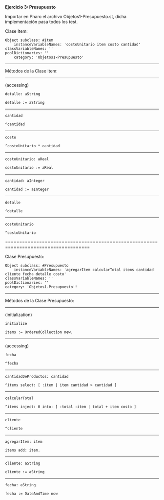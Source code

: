 **Ejercicio 3: Presupuesto**

Importar en Pharo el archivo Objetos1-Presupuesto.st, dicha implementación pasa todos los test.

Clase Item:

    Object subclass: #Item
    	instanceVariableNames: 'costoUnitario item costo cantidad'
	classVariableNames: ''
	poolDictionaries: ''
    	category: 'Objetos1-Presupuesto'

-----------------------------------------------------------------------------------------

Métodos de la Clase Item:

-----------------------------------------------------------------------------------------
(accessing)

    detalle: aString

    detalle := aString

-----------------------------------------------------------------------------------------

    cantidad

    ^cantidad

-----------------------------------------------------------------------------------------

    costo

    ^costoUnitario * cantidad

-----------------------------------------------------------------------------------------

    costoUnitario: aReal

    costoUnitario := aReal
    
-----------------------------------------------------------------------------------------

    cantidad: aInteger

    cantidad := aInteger

-----------------------------------------------------------------------------------------

    detalle

    ^detalle

-----------------------------------------------------------------------------------------

    costoUnitario

    ^costoUnitario

====================================================================================

Clase Presupuesto:

    Object subclass: #Presupuesto
     	instanceVariableNames: 'agregarItem calcularTotal items cantidad cliente fecha detalle costo'
	classVariableNames: ''
	poolDictionaries: ''
	category: 'Objetos1-Presupuesto'!

-----------------------------------------------------------------------------------------

Métodos de la Clase Presupuesto:

-----------------------------------------------------------------------------------------
(initialization)

    initialize

    items := OrderedCollection new.

-----------------------------------------------------------------------------------------

(accessing)

    fecha

    ^fecha

-----------------------------------------------------------------------------------------

    cantidadDeProductos: cantidad

    ^items select: [ :item | item cantidad > cantidad ]

-----------------------------------------------------------------------------------------

    calcularTotal

    ^items inject: 0 into: [ :total :item | total + item costo ]

-----------------------------------------------------------------------------------------

    cliente

    ^cliente

-----------------------------------------------------------------------------------------

    agregarItem: item

    items add: item.

-----------------------------------------------------------------------------------------

    cliente: aString

    cliente := aString

-----------------------------------------------------------------------------------------

    fecha: aString

    fecha := DateAndTime now



